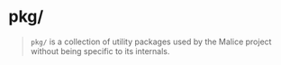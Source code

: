 # pkg/

> `pkg/` is a collection of utility packages used by the Malice project without being specific to its internals.
